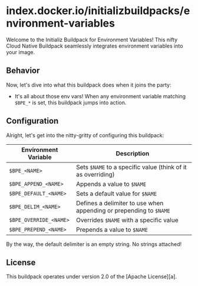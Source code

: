 # index.docker.io/initializbuildpacks/environment-variables

Welcome to the Initializ Buildpack for Environment Variables! This nifty Cloud Native Buildpack seamlessly integrates environment variables into your image.

## Behavior

Now, let's dive into what this buildpack does when it joins the party:

* It's all about those env vars! When any environment variable matching `$BPE_*` is set, this buildpack jumps into action.

## Configuration

Alright, let's get into the nitty-gritty of configuring this buildpack:

| Environment Variable   | Description                                                |
| ---------------------- | ---------------------------------------------------------- |
| `$BPE_<NAME>`          | Sets `$NAME` to a specific value (think of it as overriding) |
| `$BPE_APPEND_<NAME>`   | Appends a value to `$NAME`                                  |
| `$BPE_DEFAULT_<NAME>`  | Sets a default value for `$NAME`                            |
| `$BPE_DELIM_<NAME>`    | Defines a delimiter to use when appending or prepending to `$NAME` |
| `$BPE_OVERRIDE_<NAME>` | Overrides `$NAME` with a specific value                    |
| `$BPE_PREPEND_<NAME>`  | Prepends a value to `$NAME`                                 |

By the way, the default delimiter is an empty string. No strings attached!

## License

This buildpack operates under version 2.0 of the [Apache License][a].
